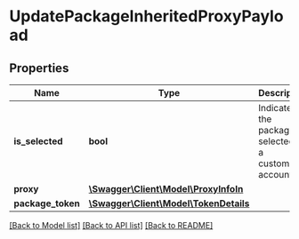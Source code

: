 # UpdatePackageInheritedProxyPayload

## Properties
Name | Type | Description | Notes
------------ | ------------- | ------------- | -------------
**is_selected** | **bool** | Indicates if the packages is selected in a customer&#x27;s account. | [optional] 
**proxy** | [**\Swagger\Client\Model\ProxyInfoIn**](ProxyInfoIn.md) |  | 
**package_token** | [**\Swagger\Client\Model\TokenDetails**](TokenDetails.md) |  | 

[[Back to Model list]](../README.md#documentation-for-models) [[Back to API list]](../README.md#documentation-for-api-endpoints) [[Back to README]](../README.md)

